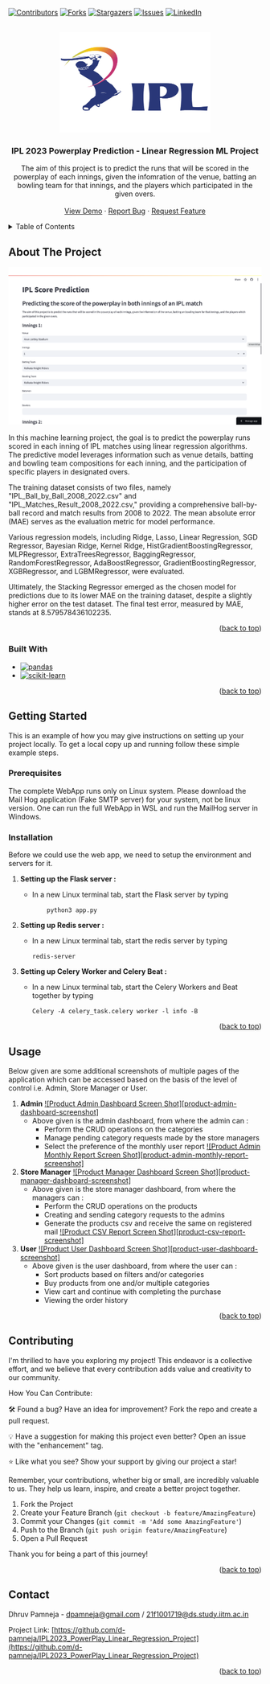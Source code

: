 <a name="readme-top"></a>

[![Contributors][contributors-shield]][contributors-url]
[![Forks][forks-shield]][forks-url]
[![Stargazers][stars-shield]][stars-url]
[![Issues][issues-shield]][issues-url]
[![LinkedIn][linkedin-shield]][linkedin-url]
<!-- [![MIT License][license-shield]][license-url] -->



<!-- PROJECT LOGO -->
<br />
<div align="center">
  <a href="https://github.com/d-pamneja/IPL2023_PowerPlay_Linear_Regression_Project">
    <img src="static/ipl-logo.png" alt="Logo" width="300" height="200">
  </a>

<h3 align="center">IPL 2023 Powerplay Prediction - Linear Regression ML Project</h3>

  <p align="center">
    The aim of this project is to predict the runs that will be scored in the powerplay of each innings, given the infomration of the venue, batting an bowling team for that innings, and the players which participated in the given overs.
    <br />
    <br />
    <a href="https://ipl-powerplay-prediction.streamlit.app/">View Demo</a>
    ·
    <a href="https://github.com/d-pamneja/IPL2023_PowerPlay_Linear_Regression_Project/issues">Report Bug</a>
    ·
    <a href="https://github.com/d-pamneja/IPL2023_PowerPlay_Linear_Regression_Project/issues">Request Feature</a>
  </p>
</div>



<!-- TABLE OF CONTENTS -->
<details>
  <summary>Table of Contents</summary>
  <ol>
    <li>
      <a href="#about-the-project">About The Project</a>
      <ul>
        <li><a href="#built-with">Built With</a></li>
      </ul>
    </li>
    <li>
      <a href="#data-description">Data Description</a>
      <ul>
        <li><a href="#evaluation-metric">Evaluation Metric</a></li>
      </ul>
    </li>
    <li><a href="#models-evaluated">Models Evaluated</a></li>
    <li><a href="#final-test-error">Final Test Error</a></li>
    <li><a href="#contributing">Contributing</a></li>
    <li><a href="#contact">Contact</a></li>
  </ol>
</details>



<!-- ABOUT THE PROJECT -->
## About The Project

[![Product Name Screen Shot][product-screenshot]](https://example.com)

In this machine learning project, the goal is to predict the powerplay runs scored in each inning of IPL matches using linear regression algorithms. The predictive model leverages information such as venue details, batting and bowling team compositions for each inning, and the participation of specific players in designated overs. 

The training dataset consists of two files, namely "IPL_Ball_by_Ball_2008_2022.csv" and "IPL_Matches_Result_2008_2022.csv," providing a comprehensive ball-by-ball record and match results from 2008 to 2022. The mean absolute error (MAE) serves as the evaluation metric for model performance. 

Various regression models, including Ridge, Lasso, Linear Regression, SGD Regressor, Bayesian Ridge, Kernel Ridge, HistGradientBoostingRegressor, MLPRegressor, ExtraTreesRegressor, BaggingRegressor, RandomForestRegressor, AdaBoostRegressor, GradientBoostingRegressor, XGBRegressor, and LGBMRegressor, were evaluated. 

Ultimately, the Stacking Regressor emerged as the chosen model for predictions due to its lower MAE on the training dataset, despite a slightly higher error on the test dataset. The final test error, measured by MAE, stands at 8.579578436102235.

<p align="right">(<a href="#readme-top">back to top</a>)</p>



### Built With

* [![pandas][Pandas]][Pandas-url]
* [![scikit-learn][scikit-learn]][scikit-learn-url]


<p align="right">(<a href="#readme-top">back to top</a>)</p>



<!-- GETTING STARTED -->
## Getting Started

This is an example of how you may give instructions on setting up your project locally.
To get a local copy up and running follow these simple example steps.

### Prerequisites

The complete WebApp runs only on Linux system. Please download the Mail Hog application (Fake SMTP server) for your system, not be linux version. One can run the full WebApp in WSL and run the MailHog server in Windows.


### Installation

Before we could use the web app, we need to setup the environment and servers for it.
1) <b>Setting up the Flask server :</b>   
   - In a new Linux terminal tab, start the Flask server by typing 

             python3 app.py

2) <b> Setting up Redis server : </b>    
    - In a new Linux terminal tab, start the redis server by typing 

          redis-server
    
3) <b> Setting up Celery Worker and Celery Beat : </b>
    - In a new Linux terminal tab, start the Celery Workers and Beat together by typing 
    
          Celery -A celery_task.celery worker -l info -B    
   

<p align="right">(<a href="#readme-top">back to top</a>)</p>



<!-- USAGE EXAMPLES -->
## Usage

Below given are some additional screenshots of multiple pages of the application which can be accessed based on the basis of the level of control i.e. Admin, Store Manager or User.

1) <strong>Admin</strong>
    [![Product Admin Dashboard Screen Shot][product-admin-dashboard-screenshot]](https://example.com)
    - Above given is the admin dashboard, from where the admin can :
        - Perform the CRUD operations on the categories
        - Manage pending category requests made by the store managers
        - Select the preference of the monthly user report
        [![Product Admin Monthly Report Screen Shot][product-admin-monthly-report-screenshot]](https://example.com)
2) <strong>Store Manager</strong>
    [![Product Manager Dashboard Screen Shot][product-manager-dashboard-screenshot]](https://example.com)
    - Above given is the store manager dashboard, from where the managers can :
        - Perform the CRUD operations on the products
        - Creating and sending category requests to the admins
        - Generate the products csv and receive the same on registered mail
        [![Product CSV Report Screen Shot][product-csv-report-screenshot]](https://example.com)
3) <strong>User</strong>
    [![Product User Dashboard Screen Shot][product-user-dashboard-screenshot]](https://example.com)
    - Above given is the user dashboard, from where the user can :
        - Sort products based on filters and/or categories
        - Buy products from one and/or multiple categories
        - View cart and continue with completing the purchase
        - Viewing the order history


<p align="right">(<a href="#readme-top">back to top</a>)</p>


<!-- CONTRIBUTING -->
## Contributing

I'm thrilled to have you exploring my project! This endeavor is a collective effort, and we believe that every contribution adds value and creativity to our community.

How You Can Contribute:

🛠️ Found a bug? Have an idea for improvement? Fork the repo and create a pull request.

💡 Have a suggestion for making this project even better? Open an issue with the "enhancement" tag.

⭐ Like what you see? Show your support by giving our project a star!

Remember, your contributions, whether big or small, are incredibly valuable to us. They help us learn, inspire, and create a better project together.


1. Fork the Project
2. Create your Feature Branch (`git checkout -b feature/AmazingFeature`)
3. Commit your Changes (`git commit -m 'Add some AmazingFeature'`)
4. Push to the Branch (`git push origin feature/AmazingFeature`)
5. Open a Pull Request

Thank you for being a part of this journey!

<p align="right">(<a href="#readme-top">back to top</a>)</p>


<!-- CONTACT -->
## Contact

Dhruv Pamneja - dpamneja@gmail.com / 21f1001719@ds.study.iitm.ac.in

Project Link: [https://github.com/d-pamneja/IPL2023_PowerPlay_Linear_Regression_Project](https://github.com/d-pamneja/IPL2023_PowerPlay_Linear_Regression_Project)

<p align="right">(<a href="#readme-top">back to top</a>)</p>



<!-- MARKDOWN LINKS & IMAGES -->
<!-- https://www.markdownguide.org/basic-syntax/#reference-style-links -->
[contributors-shield]: https://img.shields.io/github/contributors/d-pamneja/IPL2023_PowerPlay_Linear_Regression_Project.svg?style=for-the-badge
[contributors-url]: https://github.com/d-pamneja/IPL2023_PowerPlay_Linear_Regression_Project/graphs/contributors
[forks-shield]: https://img.shields.io/github/forks/d-pamneja/IPL2023_PowerPlay_Linear_Regression_Project.svg?style=for-the-badge
[forks-url]: https://github.com/d-pamneja/IPL2023_PowerPlay_Linear_Regression_Project/network/members
[stars-shield]: https://img.shields.io/github/stars/d-pamneja/IPL2023_PowerPlay_Linear_Regression_Project.svg?style=for-the-badge
[stars-url]: https://github.com/d-pamneja/IPL2023_PowerPlay_Linear_Regression_Project/stargazers
[issues-shield]: https://img.shields.io/github/issues/d-pamneja/IPL2023_PowerPlay_Linear_Regression_Project.svg?style=for-the-badge
[issues-url]: https://github.com/d-pamneja/IPL2023_PowerPlay_Linear_Regression_Project/issues
[license-shield]: https://img.shields.io/github/license/d-pamneja/IPL2023_PowerPlay_Linear_Regression_Project.svg?style=for-the-badge
[license-url]: https://github.com/d-pamneja/IPL2023_PowerPlay_Linear_Regression_Project/blob/master/LICENSE.txt
[linkedin-shield]: https://img.shields.io/badge/-LinkedIn-black.svg?style=for-the-badge&logo=linkedin&colorB=555
[linkedin-url]: https://www.linkedin.com/in/dhruv-pamneja-3b8432187/
[product-screenshot]: static/app_ss.png
[Next.js]: https://img.shields.io/badge/next.js-000000?style=for-the-badge&logo=nextdotjs&logoColor=white
[Next-url]: https://nextjs.org/
[React.js]: https://img.shields.io/badge/React-20232A?style=for-the-badge&logo=react&logoColor=61DAFB
[React-url]: https://reactjs.org/
[Vue.js]: https://img.shields.io/badge/Vue.js-35495E?style=for-the-badge&logo=vuedotjs&logoColor=4FC08D
[Vue-url]: https://vuejs.org/
[Angular.io]: https://img.shields.io/badge/Angular-DD0031?style=for-the-badge&logo=angular&logoColor=white
[Angular-url]: https://angular.io/
[Svelte.dev]: https://img.shields.io/badge/Svelte-4A4A55?style=for-the-badge&logo=svelte&logoColor=FF3E00
[Svelte-url]: https://svelte.dev/
[Laravel.com]: https://img.shields.io/badge/Laravel-FF2D20?style=for-the-badge&logo=laravel&logoColor=white
[Laravel-url]: https://laravel.com
[Bootstrap.com]: https://img.shields.io/badge/Bootstrap-563D7C?style=for-the-badge&logo=bootstrap&logoColor=white
[Bootstrap-url]: https://getbootstrap.com
[JQuery.com]: https://img.shields.io/badge/jQuery-0769AD?style=for-the-badge&logo=jquery&logoColor=white
[JQuery-url]: https://jquery.com 
[Pandas]: https://img.shields.io/badge/pandas-%23150458.svg?style=for-the-badge&logo=pandas&logoColor=white
[Pandas-url]: https://pandas.pydata.org
[scikit-learn]: https://img.shields.io/badge/scikit--learn-%23F7931E.svg?style=for-the-badge&logo=scikit-learn&logoColor=white
[scikit-learn-url]: https://scikit-learn.org/stable/
